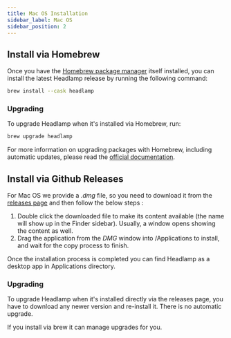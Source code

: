 ```yaml
---
title: Mac OS Installation
sidebar_label: Mac OS
sidebar_position: 2
---
```


## Install via Homebrew

Once you have the [Homebrew package manager](https://brew.sh/) itself installed, you can install the latest Headlamp release by running the following command:

```sh
brew install --cask headlamp
```

### Upgrading

To upgrade Headlamp when it's installed via Homebrew, run:

```sh
brew upgrade headlamp
```

For more information on upgrading packages with Homebrew, including automatic updates, please
read the [official documentation](https://docs.brew.sh/Manpage).

## Install via Github Releases

For Mac OS we provide a _.dmg_ file, so you need to download it from the [releases page](https://github.com/headlamp-k8s/headlamp/releases)
and then follow the below steps :

1. Double click the downloaded file to make its content available (the name will show up in the Finder sidebar). Usually, a window opens showing the content as well.
2. Drag the application from the _DMG_ window into /Applications to install, and wait for the copy process to finish.

Once the installation process is completed you can find Headlamp as a desktop app in Applications directory.

### Upgrading

To upgrade Headlamp when it's installed directly via the releases page, you have to download any newer version and re-install it. There is no automatic upgrade.

If you install via brew it can manage upgrades for you.
